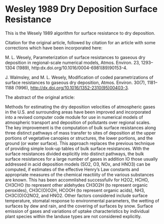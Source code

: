 # Wesley 1989 Dry Deposition Surface Resistance

This is the Wesely 1989 algorithm for surface resistance to dry deposition.

Citation for the original article, followed by citation for an article with some corrections which have been 
incorporated here:

M. L. Wesely, Parameterization of surface resistances to gaseous dry deposition in regional-scale numerical models, 
Atmos. Environ. 23, 1293–1304 (1989), http:dx.doi.org/10.1016/0004-6981(89)90153-4.

J. Walmsley, and M. L. Wesely, Modification of coded parametrizations of surface resistances to gaseous dry deposition, 
Atmos. Environ. 30(7), 1181–1188 (1996), http://dx.doi.org/10.1016/1352-2310(95)00403-3.

The abstract of the original article:

Methods for estimating the dry deposition velocities of atmospheric gases in the U.S. and surrounding areas have been 
improved and incorporated into a revised computer code module for use in numerical models 
of atmospheric transport and deposition of pollutants over regional scales. The key improvement is 
the computation of bulk surface resistances along three distinct pathways of mass transfer to sites of 
deposition at the upper portions of vegetative canopies or structures, the lower portions, and the ground 
(or water surface). This approach replaces the previous technique of providing simple look-up tables 
of bulk surface resistances. With the surface resistances divided explicitly into distinct pathways, 
the bulk surface resistances for a large number of gases in addition IO those usually addressed 
in acid deposition models (SO2, O3, NOx, and HNO3) can be computed, if estimates of the effective Henry’s Law constants 
and appropriate measures of the chemical reactiiity of the various substances are known. 
This has been accomnlished successfullv for H2O2, HCHO, CH3CHO (to represent other aldehydes CH3O2H 
(to represent organic peroxides), CH3C(O)O2H, HCOOH (to represent organic acids), NH3, CH3C(O)O2NO2, 
and HNO2. Other factors considered include surface temperature, stomatal response to environmental parameters, 
the wetting of surfaces by dew and rain, and the covering of surfaces by snow. Surface emission of gases 
and variations of uptake characteristics by individual plant species within the landuse types are not considered explicitly.